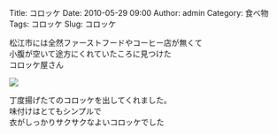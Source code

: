 Title: コロッケ
Date: 2010-05-29 09:00
Author: admin
Category: 食べ物
Tags: コロッケ
Slug: コロッケ

松江市には全然ファーストフードやコーヒー店が無くて  
小腹が空いて途方にくれていたころに見つけた  
コロッケ屋さん

[![](http://farm5.static.flickr.com/4053/4641342031_9bc28dfa0d_m.jpg)](http://www.flickr.com/photos/46200029@N06/4641342031/)  
  
丁度揚げたてのコロッケを出してくれました。  
味付けはとてもシンプルで  
衣がしっかりサクサクなよいコロッケでした  

